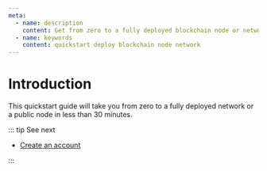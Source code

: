 ```yaml
---
meta:
  - name: description
    content: Get from zero to a fully deployed blockchain node or network with the Chainstack managed blockchain services.
  - name: keywords
    content: quickstart deploy blockchain node network
---
```


# Introduction

This quickstart guide will take you from zero to a fully deployed network or a public node in less than 30 minutes.

::: tip See next

* [Create an account](/quickstart/create-an-account)

:::
